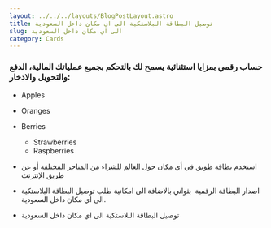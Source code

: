 ```yaml
---
layout: ../../../layouts/BlogPostLayout.astro
title: توصيل البطاقة البلاستكية الى اي مكان داخل السعودية
slug: الى اي مكان داخل السعودية
category: Cards
---
```



### حساب رقمي بمزايا استثنائية يسمح لك بالتحكم بجميع عملياتك المالية، الدفع والتحويل والادخار:

* Apples
* Oranges
* Berries

  * Strawberries
  * Raspberries
* استخدم بطاقة طويق في أي مكان حول العالم للشراء من المتاجر المختلفة أو عن طريق الإنترنت
* اصدار البطاقة الرقمية  بثواني بالاضافة الى امكانية طلب توصيل البطاقة البلاستكية الى اي مكان داخل السعودية.
* توصيل البطاقة البلاستكية الى اي مكان داخل السعودية